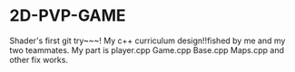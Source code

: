 # 2D-PVP-GAME
Shader's first git try~~~!
My c++ curriculum design!!fished by me and my two teammates.
My part is player.cpp Game.cpp Base.cpp Maps.cpp and other fix works.
